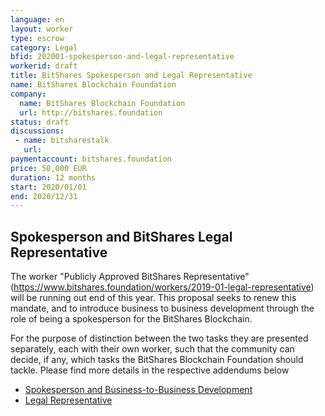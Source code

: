 ```yaml
---
language: en
layout: worker
type: escrow
category: Legal
bfid: 202001-spokesperson-and-legal-representative
workerid: draft
title: BitShares Spokesperson and Legal Representative
name: BitShares Blockchain Foundation
company:
  name: BitShares Blockchain Foundation
  url: http://bitshares.foundation
status: draft
discussions:
 - name: bitsharestalk
   url:
paymentaccount: bitshares.foundation
price: 50,000 EUR
duration: 12 months
start: 2020/01/01
end: 2020/12/31
---
```


## Spokesperson and BitShares Legal Representative

The worker "Publicly Approved BitShares Representative" (https://www.bitshares.foundation/workers/2019-01-legal-representative) will be running out
end of this year. This proposal seeks to renew this mandate, and to introduce business to business development through the role of being a spokesperson
for the BitShares Blockchain.

For the purpose of distinction between the two tasks they are presented separately, each with their own worker, such that the community can decide, if any, which tasks
the BitShares Blockchain Foundation should tackle. Please find more details in the respective addendums below

 - [Spokesperson and Business-to-Business Development](https://github.com/bitshares-foundation/bitshares.foundation/blob/2020-legal/_workers/2020-01-spokesperson-and-legal-representative-part-1.md)
 - [Legal Representative](https://github.com/bitshares-foundation/bitshares.foundation/blob/2020-legal/_workers/2020-01-spokesperson-and-legal-representative-part-2.md)

